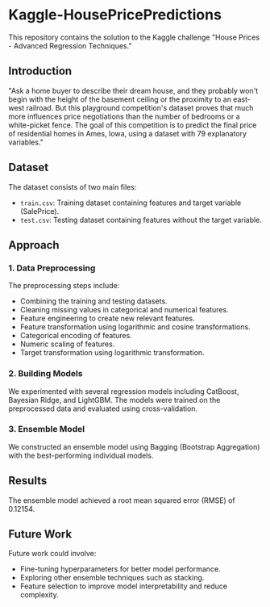 # Kaggle-HousePricePredictions

This repository contains the solution to the Kaggle challenge "House Prices - Advanced Regression Techniques." 

## Introduction

"Ask a home buyer to describe their dream house, and they probably won't begin with the height of the basement ceiling or the proximity to an east-west railroad. But this playground competition's dataset proves that much more influences price negotiations than the number of bedrooms or a white-picket fence. The goal of this competition is to predict the final price of residential homes in Ames, Iowa, using a dataset with 79 explanatory variables."

## Dataset

The dataset consists of two main files:
- `train.csv`: Training dataset containing features and target variable (SalePrice).
- `test.csv`: Testing dataset containing features without the target variable.

## Approach

### 1. Data Preprocessing

The preprocessing steps include:
- Combining the training and testing datasets.
- Cleaning missing values in categorical and numerical features.
- Feature engineering to create new relevant features.
- Feature transformation using logarithmic and cosine transformations.
- Categorical encoding of features.
- Numeric scaling of features.
- Target transformation using logarithmic transformation.

### 2. Building Models

We experimented with several regression models including CatBoost, Bayesian Ridge, and LightGBM. The models were trained on the preprocessed data and evaluated using cross-validation.

### 3. Ensemble Model

We constructed an ensemble model using Bagging (Bootstrap Aggregation) with the best-performing individual models.

## Results

The ensemble model achieved a root mean squared error (RMSE) of 0.12154.

## Future Work

Future work could involve:
- Fine-tuning hyperparameters for better model performance.
- Exploring other ensemble techniques such as stacking.
- Feature selection to improve model interpretability and reduce complexity.
